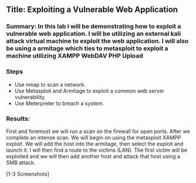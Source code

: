 


## Title: Exploiting a Vulnerable Web Application 

### Summary: In this lab I will be demonstrating how to exploit a vulnerable web application. I will be utilizing an external kali attack virtual machine to exploit the web application. I will also be using a armitage which ties to metasploit to exploit a machine utilizing XAMPP WebDAV PHP Upload

### Steps
- Use nmap to scan a network.
- Use Metasploit and Armitage to exploit a common web server vulnerability.
- Use Meterpreter to breach a system.

### Results:
First and foremost we will run a scan on the firewall for open ports. After we complete an intense scan. We will begin on using the metasploit XAMPP exploit. We will add the host into the armitage, then select the exploit and launch it. I will then find a route to the victims (LAN). The first victim will be exploited and we will then add another host and attack that host using a SMB attack.


[1-3 Screenshots]
